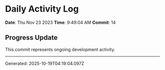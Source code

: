 # Daily Activity Log

**Date**: Thu Nov 23 2023
**Time**: 9:49:04 AM
**Commit**: 14

## Progress Update

This commit represents ongoing development activity.

---
Generated: 2025-10-19T04:19:04.097Z

